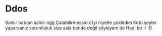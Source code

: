 # Ddos
Saldır babam saldır oğğ
Çalabilirmessiniz 
İyi niyetle yükledim
Kötü şeyler yaparsanız sorumluluk size asla bende değil söyleyem de
Hadi bb :/ :D
